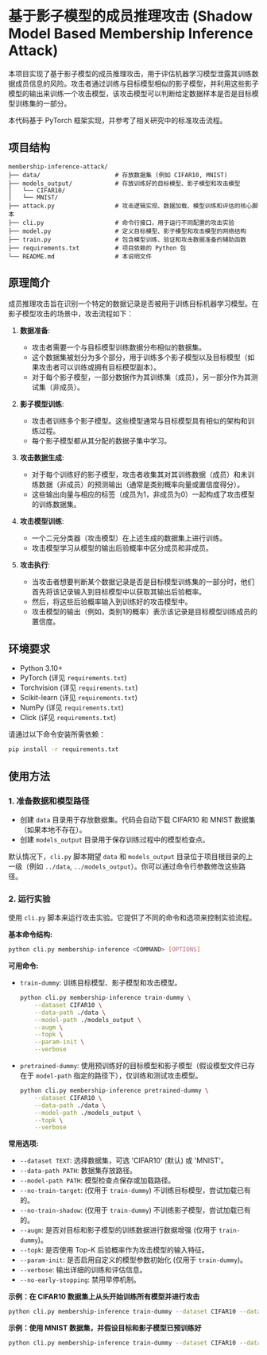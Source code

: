 # 基于影子模型的成员推理攻击 (Shadow Model Based Membership Inference Attack)

本项目实现了基于影子模型的成员推理攻击，用于评估机器学习模型泄露其训练数据成员信息的风险。攻击者通过训练与目标模型相似的影子模型，并利用这些影子模型的输出来训练一个攻击模型，该攻击模型可以判断给定数据样本是否是目标模型训练集的一部分。

本代码基于 PyTorch 框架实现，并参考了相关研究中的标准攻击流程。

## 项目结构

```
membership-inference-attack/
├── data/                     # 存放数据集 (例如 CIFAR10, MNIST)
├── models_output/            # 存放训练好的目标模型、影子模型和攻击模型
│   └── CIFAR10/
│   └── MNIST/
├── attack.py                 # 攻击逻辑实现、数据加载、模型训练和评估的核心脚本
├── cli.py                    # 命令行接口，用于运行不同配置的攻击实验
├── model.py                  # 定义目标模型、影子模型和攻击模型的网络结构
├── train.py                  # 包含模型训练、验证和攻击数据准备的辅助函数
├── requirements.txt          # 项目依赖的 Python 包
└── README.md                 # 本说明文件
```

## 原理简介

成员推理攻击旨在识别一个特定的数据记录是否被用于训练目标机器学习模型。在影子模型攻击的场景中，攻击流程如下：

1.  **数据准备**:
    * 攻击者需要一个与目标模型训练数据分布相似的数据集。
    * 这个数据集被划分为多个部分，用于训练多个影子模型以及目标模型（如果攻击者可以训练或拥有目标模型副本）。
    * 对于每个影子模型，一部分数据作为其训练集（成员），另一部分作为其测试集（非成员）。

2.  **影子模型训练**:
    * 攻击者训练多个影子模型。这些模型通常与目标模型具有相似的架构和训练过程。
    * 每个影子模型都从其分配的数据子集中学习。

3.  **攻击数据生成**:
    * 对于每个训练好的影子模型，攻击者收集其对其训练数据（成员）和未训练数据（非成员）的预测输出（通常是类别概率向量或置信度得分）。
    * 这些输出向量与相应的标签（成员为1，非成员为0）一起构成了攻击模型的训练数据集。

4.  **攻击模型训练**:
    * 一个二元分类器（攻击模型）在上述生成的数据集上进行训练。
    * 攻击模型学习从模型的输出后验概率中区分成员和非成员。

5.  **攻击执行**:
    * 当攻击者想要判断某个数据记录是否是目标模型训练集的一部分时，他们首先将该记录输入到目标模型中以获取其输出后验概率。
    * 然后，将这些后验概率输入到训练好的攻击模型中。
    * 攻击模型的输出（例如，类别1的概率）表示该记录是目标模型训练成员的置信度。

## 环境要求

* Python 3.10+
* PyTorch (详见 `requirements.txt`)
* Torchvision (详见 `requirements.txt`)
* Scikit-learn (详见 `requirements.txt`)
* NumPy (详见 `requirements.txt`)
* Click (详见 `requirements.txt`)

请通过以下命令安装所需依赖：
```bash
pip install -r requirements.txt
```

## 使用方法

### 1. 准备数据和模型路径

* 创建 `data` 目录用于存放数据集。代码会自动下载 CIFAR10 和 MNIST 数据集（如果本地不存在）。
* 创建 `models_output` 目录用于保存训练过程中的模型检查点。

默认情况下，`cli.py` 脚本期望 `data` 和 `models_output` 目录位于项目根目录的上一级（例如 `../data`, `../models_output`）。你可以通过命令行参数修改这些路径。

### 2. 运行实验

使用 `cli.py` 脚本来运行攻击实验。它提供了不同的命令和选项来控制实验流程。

**基本命令结构:**
```bash
python cli.py membership-inference <COMMAND> [OPTIONS]
```

**可用命令:**

* `train-dummy`: 训练目标模型、影子模型和攻击模型。
    ```bash
    python cli.py membership-inference train-dummy \
        --dataset CIFAR10 \
        --data-path ./data \
        --model-path ./models_output \
        --augm \
        --topk \
        --param-init \
        --verbose
    ```
* `pretrained-dummy`: 使用预训练好的目标模型和影子模型（假设模型文件已存在于 `model-path` 指定的路径下），仅训练和测试攻击模型。
    ```bash
    python cli.py membership-inference pretrained-dummy \
        --dataset CIFAR10 \
        --data-path ./data \
        --model-path ./models_output \
        --topk \
        --verbose
    ```

**常用选项:**

* `--dataset TEXT`: 选择数据集，可选 'CIFAR10' (默认) 或 'MNIST'。
* `--data-path PATH`: 数据集存放路径。
* `--model-path PATH`: 模型检查点保存或加载路径。
* `--no-train-target`: (仅用于 `train-dummy`) 不训练目标模型，尝试加载已有的。
* `--no-train-shadow`: (仅用于 `train-dummy`) 不训练影子模型，尝试加载已有的。
* `--augm`: 是否对目标和影子模型的训练数据进行数据增强 (仅用于 `train-dummy`)。
* `--topk`: 是否使用 Top-K 后验概率作为攻击模型的输入特征。
* `--param-init`: 是否启用自定义的模型参数初始化 (仅用于 `train-dummy`)。
* `--verbose`: 输出详细的训练和评估信息。
* `--no-early-stopping`: 禁用早停机制。

**示例：在 CIFAR10 数据集上从头开始训练所有模型并进行攻击**
```bash
python cli.py membership-inference train-dummy --dataset CIFAR10 --data-path ./data --model-path ./models_output
```

**示例：使用 MNIST 数据集，并假设目标和影子模型已预训练好**
```bash
python cli.py membership-inference train-dummy --dataset CIFAR10 --data-path ./data --model-path ./models_output
```